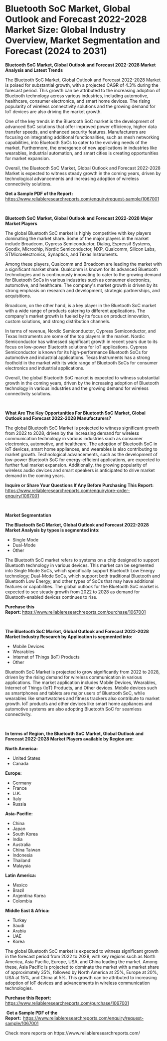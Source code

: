 <p><h1>Bluetooth SoC Market, Global Outlook and Forecast 2022-2028 Market Size: Global Industry Overview, Market Segmentation and Forecast (2024 to 2031)</h1></p><p><strong>Bluetooth SoC Market, Global Outlook and Forecast 2022-2028 Market Analysis and Latest Trends</strong></p>
<p><p>The Bluetooth SoC Market, Global Outlook and Forecast 2022-2028 Market is poised for substantial growth, with a projected CAGR of 4.3% during the forecast period. This growth can be attributed to the increasing adoption of Bluetooth technology across various industries, including automotive, healthcare, consumer electronics, and smart home devices. The rising popularity of wireless connectivity solutions and the growing demand for IoT devices are also driving the market growth.</p><p>One of the key trends in the Bluetooth SoC market is the development of advanced SoC solutions that offer improved power efficiency, higher data transfer speeds, and enhanced security features. Manufacturers are focusing on integrating additional functionalities, such as mesh networking capabilities, into Bluetooth SoCs to cater to the evolving needs of the market. Furthermore, the emergence of new applications in industries like wearables, industrial automation, and smart cities is creating opportunities for market expansion.</p><p>Overall, the Bluetooth SoC Market, Global Outlook and Forecast 2022-2028 Market is expected to witness steady growth in the coming years, driven by technological advancements and increasing adoption of wireless connectivity solutions.</p></p>
<p><strong>Get a Sample PDF of the Report:&nbsp;</strong> <a href="https://www.reliableresearchreports.com/enquiry/request-sample/1067001">https://www.reliableresearchreports.com/enquiry/request-sample/1067001</a></p>
<p>&nbsp;</p>
<p><strong>Bluetooth SoC Market, Global Outlook and Forecast 2022-2028 Major Market Players</strong></p>
<p><p>The global Bluetooth SoC market is highly competitive with key players dominating the market share. Some of the major players in the market include Broadcom, Cypress Semiconductor, Dialog, Espressif Systems, Goodix, Microchip, Nordic Semiconductor, NXP, Qualcomm, Silicon Labs, STMicroelectronics, Synaptics, and Texas Instruments.</p><p>Among these players, Qualcomm and Broadcom are leading the market with a significant market share. Qualcomm is known for its advanced Bluetooth technologies and is continuously innovating to cater to the growing demand for Bluetooth SoCs in various industries such as consumer electronics, automotive, and healthcare. The company's market growth is driven by its strong emphasis on research and development, strategic partnerships, and acquisitions.</p><p>Broadcom, on the other hand, is a key player in the Bluetooth SoC market with a wide range of products catering to different applications. The company's market growth is fueled by its focus on product innovation, custom solutions, and strong distribution channels.</p><p>In terms of revenue, Nordic Semiconductor, Cypress Semiconductor, and Texas Instruments are some of the top players in the market. Nordic Semiconductor has witnessed significant growth in recent years due to its focus on low-power Bluetooth solutions for IoT applications. Cypress Semiconductor is known for its high-performance Bluetooth SoCs for automotive and industrial applications. Texas Instruments has a strong foothold in the market with its wide range of Bluetooth SoCs for consumer electronics and industrial applications.</p><p>Overall, the global Bluetooth SoC market is expected to witness substantial growth in the coming years, driven by the increasing adoption of Bluetooth technology in various industries and the growing demand for wireless connectivity solutions.</p></p>
<p>&nbsp;</p>
<p><strong>What Are The Key Opportunities For Bluetooth SoC Market, Global Outlook and Forecast 2022-2028 Manufacturers?</strong></p>
<p><p>The global Bluetooth SoC Market is projected to witness significant growth from 2022 to 2028, driven by the increasing demand for wireless communication technology in various industries such as consumer electronics, automotive, and healthcare. The adoption of Bluetooth SoC in IoT devices, smart home appliances, and wearables is also contributing to market growth. Technological advancements, such as the development of low-power Bluetooth SoC for energy-efficient applications, are expected to further fuel market expansion. Additionally, the growing popularity of wireless audio devices and smart speakers is anticipated to drive market demand in the coming years.</p></p>
<p><strong>Inquire or Share Your Questions If Any Before Purchasing This Report:</strong> <a href="https://www.reliableresearchreports.com/enquiry/pre-order-enquiry/1067001">https://www.reliableresearchreports.com/enquiry/pre-order-enquiry/1067001</a></p>
<p>&nbsp;</p>
<p><strong>Market Segmentation</strong></p>
<p><strong>The Bluetooth SoC Market, Global Outlook and Forecast 2022-2028 Market Analysis by types is segmented into:</strong></p>
<p><ul><li>Single Mode</li><li>Dual-Mode</li><li>Other</li></ul></p>
<p><p>The Bluetooth SoC market refers to systems on a chip designed to support Bluetooth technology in various devices. This market can be segmented into Single Mode SoCs, which specifically support Bluetooth Low Energy technology; Dual-Mode SoCs, which support both traditional Bluetooth and Bluetooth Low Energy; and other types of SoCs that may have additional features or capabilities. The global outlook for the Bluetooth SoC market is expected to see steady growth from 2022 to 2028 as demand for Bluetooth-enabled devices continues to rise.</p></p>
<p><strong>Purchase this Report:&nbsp;</strong><a href="https://www.reliableresearchreports.com/purchase/1067001">https://www.reliableresearchreports.com/purchase/1067001</a></p>
<p>&nbsp;</p>
<p><strong>The Bluetooth SoC Market, Global Outlook and Forecast 2022-2028 Market Industry Research by Application is segmented into:</strong></p>
<p><ul><li>Mobile Devices</li><li>Wearables</li><li>Internet of Things (IoT) Products</li><li>Other</li></ul></p>
<p><p>Bluetooth SoC Market is projected to grow significantly from 2022 to 2028, driven by the rising demand for wireless communication in various applications. The market application includes Mobile Devices, Wearables, Internet of Things (IoT) Products, and Other devices. Mobile devices such as smartphones and tablets are major users of Bluetooth SoC, while wearables like smartwatches and fitness trackers also contribute to market growth. IoT products and other devices like smart home appliances and automotive systems are also adopting Bluetooth SoC for seamless connectivity.</p></p>
<p>&nbsp;</p>
<p><strong>In terms of Region, the Bluetooth SoC Market, Global Outlook and Forecast 2022-2028 Market Players available by Region are:</strong></p>
<p>
    <p> <strong> North America: </strong>
        <ul>
            <li>United States</li>
            <li>Canada</li>
        </ul>
        </p> 
    <p> <strong> Europe: </strong>
        <ul>
            <li>Germany</li>
            <li>France</li>
            <li>U.K.</li>
            <li>Italy</li>
            <li>Russia</li>
        </ul>
        </p> 
    <p> <strong> Asia-Pacific: </strong>
        <ul>
            <li>China</li>
            <li>Japan</li>
            <li>South Korea</li>
            <li>India</li>
            <li>Australia</li>
            <li>China Taiwan</li>
            <li>Indonesia</li>
            <li>Thailand</li>
            <li>Malaysia</li>
        </ul>
        </p> 
    <p> <strong> Latin America: </strong>
        <ul>
            <li>Mexico</li>
            <li>Brazil</li>
            <li>Argentina Korea</li>
            <li>Colombia</li>
        </ul>
        </p> 
    <p> <strong> Middle East & Africa: </strong>
        <ul>
            <li>Turkey</li>
            <li>Saudi</li>
            <li>Arabia</li>
            <li>UAE</li>
            <li>Korea</li>
        </ul>
    </p>
    </p>
<p><p>The global Bluetooth SoC market is expected to witness significant growth in the forecast period from 2022 to 2028, with key regions such as North America, Asia Pacific, Europe, USA, and China leading the market. Among these, Asia Pacific is projected to dominate the market with a market share of approximately 35%, followed by North America at 25%, Europe at 20%, USA at 15%, and China at 5%. This growth can be attributed to increasing adoption of IoT devices and advancements in wireless communication technologies.</p></p>
<p><strong>Purchase this Report: </strong><a href="https://www.reliableresearchreports.com/purchase/1067001">https://www.reliableresearchreports.com/purchase/1067001</a></p>
<p>&nbsp;<strong>Get a Sample PDF of the Report:&nbsp;&nbsp;</strong><a href="https://www.reliableresearchreports.com/enquiry/request-sample/1067001">https://www.reliableresearchreports.com/enquiry/request-sample/1067001</a></p>
<p><strong></strong></p>
<p>Check more reports on https://www.reliableresearchreports.com/</p>